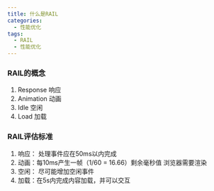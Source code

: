 ```yaml
---
title: 什么是RAIL
categories: 
  - 性能优化
tags: 
  - RAIL
  - 性能优化
---
```

### RAIL的概念

1. Response 响应
2. Animation 动画
3. Idle 空闲
4. Load 加载

### RAIL评估标准

1. 响应： 处理事件应在50ms以内完成
2. 动画：每10ms产生一帧（1/60 = 16.66）剩余毫秒值 浏览器需要渲染
3. 空闲： 尽可能增加空闲事件
4. 加载：在5s内完成内容加载，并可以交互